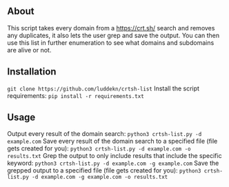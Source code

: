 ## About
This script takes every domain from a https://crt.sh/ search and removes any duplicates, it also lets the user grep and save the output. You can then use this list in further enumeration to see what domains and subdomains are alive or not.
## Installation
```git clone https://github.com/luddekn/crtsh-list```
Install the script requirements:
```pip install -r requirements.txt```
## Usage
Output every result of the domain search:
```python3 crtsh-list.py -d example.com```
Save every result of the domain search to a specified file (file gets created for you):
```python3 crtsh-list.py -d example.com -o results.txt```
Grep the output to only include results that include the specific keyword:
```python3 crtsh-list.py -d example.com -g example.com```
Save the grepped output to a specified file (file gets created for you):
```python3 crtsh-list.py -d example.com -g example.com -o results.txt```


